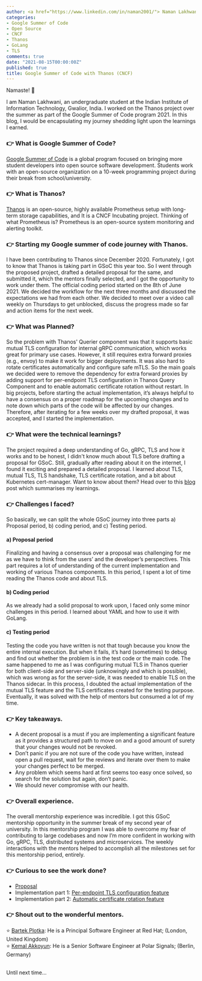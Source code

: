 ```yaml
---
author: <a href="https://www.linkedin.com/in/naman2001/"> Naman Lakhwani</a>
categories:
- Google Summer of Code
- Open Source
- CNCF
- Thanos
- GoLang
- TLS
comments: true
date: "2021-08-15T00:00:00Z"
published: true
title: Google Summer of Code with Thanos (CNCF)
---
```


Namaste! :pray:

I am Naman Lakhwani, an undergraduate student at the Indian Institute of Information Technology, Gwalior, India. I worked on the Thanos project over the summer as part of the Google Summer of Code program 2021. In this blog, I would be encapsulating my journey shedding light upon the learnings I earned.

### :point_right: What is Google Summer of Code?
[Google Summer of Code](https://summerofcode.withgoogle.com/) is a global program focused on bringing more student developers into open source software development. Students work with an open-source organization on a 10-week programming project during their break from school/university.

### :point_right: What is Thanos?
[Thanos](https://thanos.io/) is an open-source, highly available Prometheus setup with long-term storage capabilities, and It is a CNCF Incubating project. Thinking of what Prometheus is? Prometheus is an open-source system monitoring and alerting toolkit.

### :point_right: Starting my Google summer of code journey with Thanos.
I have been contributing to Thanos since December 2020. Fortunately, I got to know that Thanos is taking part in GSoC this year too. So I went through the proposed project, drafted a detailed proposal for the same, and submitted it, which the mentors finally selected, and I got the opportunity to work under them. The official coding period started on the 8th of June 2021. We decided the workflow for the next three months and discussed the expectations we had from each other. We decided to meet over a video call weekly on Thursdays to get unblocked, discuss the progress made so far and action items for the next week.

### :point_right: What was Planned?
So the problem with Thanos' Querier component was that it supports basic mutual TLS configuration for internal gRPC communication, which works great for primary use cases. However, it still requires extra forward proxies (e.g., envoy) to make it work for bigger deployments. It was also hard to rotate certificates automatically and configure safe mTLS. So the main goals we decided were to remove the dependency for extra forward proxies by adding support for per-endpoint TLS configuration in Thanos Query Component and to enable automatic certificate rotation without restart. In big projects, before starting the actual implementation, it’s always helpful to have a consensus on a proper roadmap for the upcoming changes and to note down which parts of the code will be affected by our changes. Therefore, after iterating for a few weeks over my drafted proposal, it was accepted, and I started the implementation.

### :point_right: What were the technical learnings?
The project required a deep understanding of Go, gRPC, TLS and how it works and to be honest, I didn't know much about TLS before drafting a proposal for GSoC. Still, gradually after reading about it on the internet, I found it exciting and prepared a detailed proposal. I learned about TLS, mutual TLS, TLS handshake, TLS certificate rotation, and a bit about Kubernetes cert-manager. Want to know about them? Head over to this [blog](../202108-tls-in-brief) post which summarises my learnings. 

### :point_right: Challenges I faced?
So basically, we can split the whole GSoC journey into three parts a) Proposal period, b) coding period, and c) Testing period.
#### a) Proposal period
Finalizing and having a consensus over a proposal was challenging for me as we have to think from the users’ and the developer’s perspectives. This part requires a lot of understanding of the current implementation and working of various Thanos components. In this period, I spent a lot of time reading the Thanos code and about TLS.

#### b) Coding period
As we already had a solid proposal to work upon, I faced only some minor challenges in this period. I learned about YAML and how to use it with GoLang.

#### c) Testing period
Testing the code you have written is not that tough because you know the entire internal execution. But when it fails, it’s hard (sometimes) to debug and find out whether the problem is in the test code or the main code. The same happened to me as I was configuring mutual TLS in Thanos querier for both client-side and server-side (unknowingly and which is possible), which was wrong as for the server-side, it was needed to enable TLS on the Thanos sidecar. In this process, I doubted the actual implementation of the mutual TLS feature and the TLS certificates created for the testing purpose. Eventually, it was solved with the help of mentors but consumed a lot of my time.

### :point_right: Key takeaways.
- A decent proposal is a must if you are implementing a significant feature as it provides a structured path to move on and a good amount of surety that your changes would not be revoked.
- Don’t panic if you are not sure of the code you have written, instead open a pull request, wait for the reviews and iterate over them to make your changes perfect to be merged.
- Any problem which seems hard at first seems too easy once solved, so search for the solution but again, don’t panic.
- We should never compromise with our health.

### :point_right: Overall experience.
The overall mentorship experience was incredible. I got this GSoC mentorship opportunity in the summer break of my second year of university. In this mentorship program I was able to overcome my fear of contributing to large codebases and now I’m more confident in working with Go, gRPC, TLS,  distributed systems and microservices.  The weekly interactions with the mentors helped to accomplish all the milestones set for this mentorship period, entirely.

### :point_right: Curious to see the work done?
- [Proposal](https://github.com/thanos-io/thanos/pull/4377)
- Implementation part 1: [Per-endpoint TLS configuration feature](https://github.com/thanos-io/thanos/pull/4389)
- Implementation part 2: [Automatic certificate rotation feature](https://github.com/thanos-io/thanos/pull/4493) 

### :point_right: Shout out to the wonderful mentors.
:star: [Bartek Plotka](https://www.linkedin.com/in/bwplotka/): He is a Principal Software Engineer at Red Hat; (London, United Kingdom)\
:star: [Kemal Akkoyun](https://www.linkedin.com/in/kakkoyun/): He is a Senior Software Engineer at Polar Signals; (Berlin, Germany)

\
Until next time...
